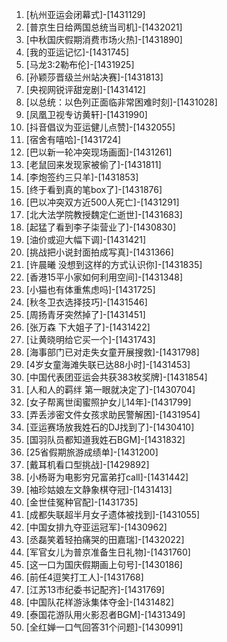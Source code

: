 
1. [杭州亚运会闭幕式]-[1431129]
1. [普京生日给两国总统当司机]-[1432021]
1. [中秋国庆假期消费市场火热]-[1431890]
1. [我的亚运记忆]-[1431745]
1. [马龙3:2勒布伦]-[1431925]
1. [孙颖莎晋级兰州站决赛]-[1431813]
1. [央视网锐评甜宠剧]-[1431412]
1. [以总统：以色列正面临非常困难时刻]-[1431028]
1. [凤凰卫视专访黄轩]-[1431990]
1. [抖音倡议为亚运健儿点赞]-[1432055]
1. [宿舍有嘻哈]-[1431724]
1. [巴以新一轮冲突现场画面]-[1431261]
1. [老鼠回来发现家被偷了]-[1431811]
1. [李炮签约三只羊]-[1431853]
1. [终于看到真的笔box了]-[1431876]
1. [巴以冲突双方近500人死亡]-[1431291]
1. [北大法学院教授魏定仁逝世]-[1431683]
1. [起猛了看到李子柒营业了]-[1430830]
1. [油价或迎大幅下调]-[1431421]
1. [挑战把小说封面拍成写真]-[1431366]
1. [许晨曦 没想到这样的方式认识你]-[1431835]
1. [香港15平小家如何利用空间]-[1431348]
1. [小猫也有体重焦虑吗]-[1431725]
1. [秋冬卫衣选择技巧]-[1431546]
1. [周扬青牙突然掉了]-[1431451]
1. [张万森 下大姐子了]-[1431422]
1. [让黄晓明给它买一个]-[1431743]
1. [海事部门已对走失女童开展搜救]-[1431798]
1. [4岁女童海滩失联已达88小时]-[1431453]
1. [中国代表团亚运会共获383枚奖牌]-[1431854]
1. [人和人的羁绊 第一眼就决定了]-[1430704]
1. [女子帮离世闺蜜照护女儿14年]-[1431799]
1. [弄丢涉密文件女孩求助民警解困]-[1431954]
1. [亚运赛场放我姓石的DJ找到了]-[1430410]
1. [国羽队员都知道我姓石BGM]-[1431832]
1. [25省假期旅游成绩单]-[1431200]
1. [戴耳机看口型挑战]-[1429892]
1. [小杨哥为电影穷兄富弟打call]-[1431442]
1. [袖珍姑娘左文静象棋夺冠]-[1431413]
1. [金世佳冤种官配]-[1431735]
1. [成都失联超半月女子遗体被找到]-[1431055]
1. [中国女排九夺亚运冠军]-[1430962]
1. [丞磊笑着轻拍痛哭的田嘉瑞]-[1432022]
1. [军官女儿为普京准备生日礼物]-[1431760]
1. [这一口为国庆假期画上句号]-[1430186]
1. [前任4逗笑打工人]-[1431768]
1. [江苏13市纪委书记配齐]-[1431769]
1. [中国队花样游泳集体夺金]-[1431482]
1. [泰国花游队用火影忍者BGM]-[1431349]
1. [全红婵一口气回答31个问题]-[1430991]